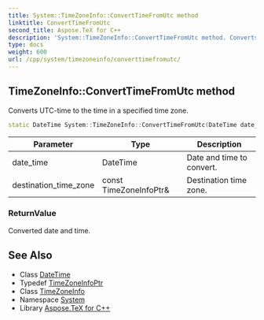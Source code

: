 ```yaml
---
title: System::TimeZoneInfo::ConvertTimeFromUtc method
linktitle: ConvertTimeFromUtc
second_title: Aspose.TeX for C++
description: 'System::TimeZoneInfo::ConvertTimeFromUtc method. Converts UTC-time to the time in a specified time zone in C++.'
type: docs
weight: 600
url: /cpp/system/timezoneinfo/converttimefromutc/
---
```

## TimeZoneInfo::ConvertTimeFromUtc method


Converts UTC-time to the time in a specified time zone.

```cpp
static DateTime System::TimeZoneInfo::ConvertTimeFromUtc(DateTime date_time, const TimeZoneInfoPtr &destination_time_zone)
```


| Parameter | Type | Description |
| --- | --- | --- |
| date_time | DateTime | Date and time to convert. |
| destination_time_zone | const TimeZoneInfoPtr\& | Destination time zone. |

### ReturnValue

Converted date and time.

## See Also

* Class [DateTime](../../datetime/)
* Typedef [TimeZoneInfoPtr](../../timezoneinfoptr/)
* Class [TimeZoneInfo](../)
* Namespace [System](../../)
* Library [Aspose.TeX for C++](../../../)
